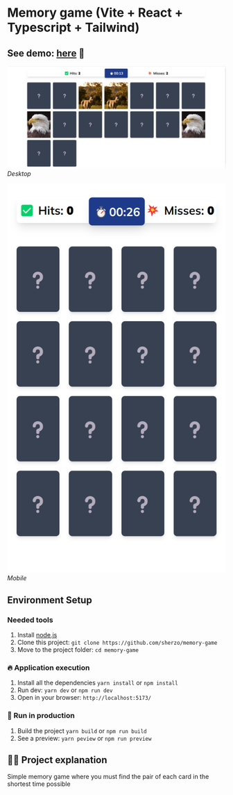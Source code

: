 # Memory game (Vite + React + Typescript + Tailwind)

## See demo: [here](https://memory-game-sherzo.vercel.app/) 🚀

![alt](./docs/img/Capture-2023-04-28-162918.png)
*Desktop*

![alt](./docs/img/memory-game-sherzo.vercel.app_iPhoneSE.png)
*Mobile*

## Environment Setup

### Needed tools

1. Install [node.js](https://nodejs.org/)
2. Clone this project: `git clone https://github.com/sherzo/memory-game`
3. Move to the project folder: `cd memory-game`

### 🔥 Application execution

1. Install all the dependencies `yarn install` or `npm install`
2. Run dev: `yarn dev` or `npm run dev`
3. Open in your browser: `http://localhost:5173/`

<!-- ### ✅ Tests execution

1. Install the dependencies if you haven't done it previously: `yarn install` or `npm install`
2. Run with: `yarn test` or `npm run test` -->

### 💪 Run in production

1. Build the project `yarn build` or `npm run build`
2. See a preview: `yarn peview` or `npm run preview`

## 👩‍💻 Project explanation

Simple memory game where you must find the pair of each card in the shortest time possible
